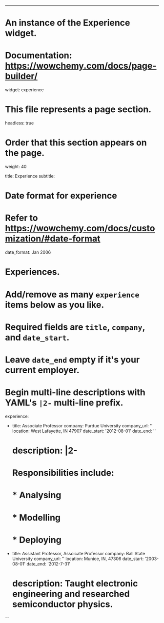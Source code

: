---
# An instance of the Experience widget.
# Documentation: https://wowchemy.com/docs/page-builder/
widget: experience

# This file represents a page section.
headless: true

# Order that this section appears on the page.
weight: 40

title: Experience
subtitle:

# Date format for experience
#   Refer to https://wowchemy.com/docs/customization/#date-format
date_format: Jan 2006

# Experiences.
#   Add/remove as many `experience` items below as you like.
#   Required fields are `title`, `company`, and `date_start`.
#   Leave `date_end` empty if it's your current employer.
#   Begin multi-line descriptions with YAML's `|2-` multi-line prefix.
experience:
  - title: Associate Professor
    company: Purdue University
    company_url: ''
    location: West Lafayette, IN 47907
    date_start: '2012-08-01'
    date_end: ''
    # description: |2-
     #   Responsibilities include:
        
     #   * Analysing
     #   * Modelling
     #   * Deploying
        
  - title: Assistant Professor, Assoicate Professor
    company: Ball State University
    company_url: ''
    location: Munice, IN, 47306
    date_start: '2003-08-01'
    date_end: '2012-7-31'
    # description: Taught electronic engineering and researched semiconductor physics.
--
